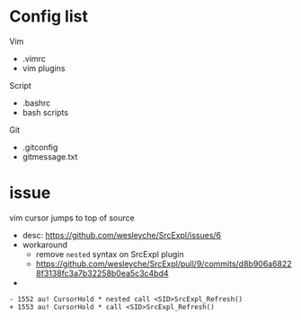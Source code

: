 # Config list

Vim
* .vimrc
* vim plugins

Script
* .bashrc
* bash scripts

Git
* .gitconfig
* gitmessage.txt

# issue
vim cursor jumps to top of source
* desc: https://github.com/wesleyche/SrcExpl/issues/6
* workaround
    * remove `nested` syntax on SrcExpl plugin
    * https://github.com/wesleyche/SrcExpl/pull/9/commits/d8b906a68228f3138fc3a7b32258b0ea5c3c4bd4
* 
```
- 1552 au! CursorHold * nested call <SID>SrcExpl_Refresh()
+ 1553 au! CursorHold * call <SID>SrcExpl_Refresh()

```
